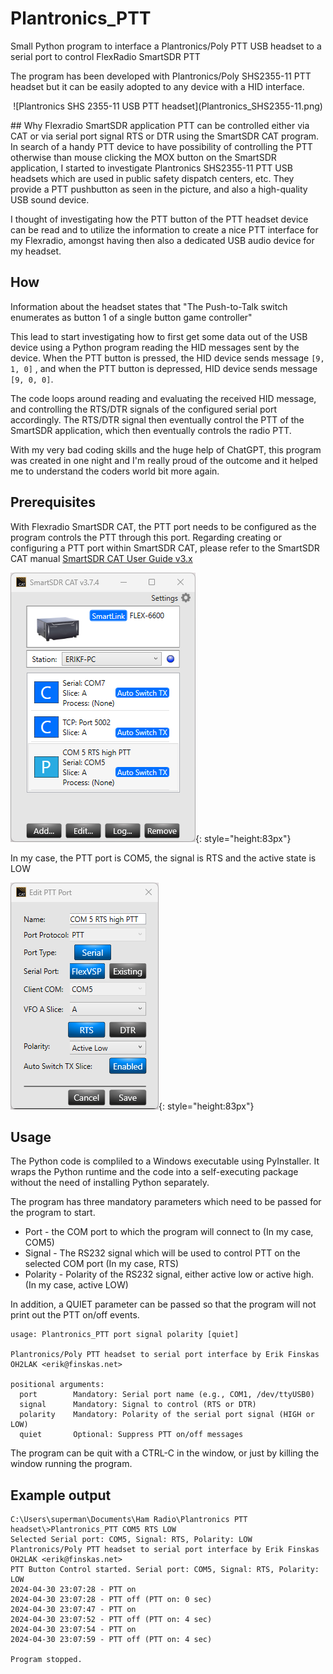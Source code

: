 # Plantronics_PTT
Small Python program to interface a Plantronics/Poly PTT USB headset to a serial port to control FlexRadio SmartSDR PTT

The program has been developed with Plantronics/Poly SHS2355-11 PTT headset but it can be easily adopted to any device with a HID interface.
<p align="center">
![Plantronics SHS 2355-11 USB PTT headset](Plantronics_SHS2355-11.png)
</p>
## Why
Flexradio SmartSDR application PTT can be controlled either via CAT or via serial port signal RTS or DTR using the SmartSDR CAT program. In search of a handy PTT device to have possibility of controlling the PTT otherwise than mouse clicking the MOX button on the SmartSDR application, I started to investigate Plantronics SHS2355-11 PTT USB headsets which are used in public safety dispatch centers, etc. They provide a PTT pushbutton as seen in the picture, and also a high-quality USB sound device.

I thought of investigating how the PTT button of the PTT headset device can be read and to utilize the information to create a nice PTT interface for my Flexradio, amongst having then also a dedicated USB audio device for my headset.

## How
Information about the headset states that "The Push-to-Talk switch enumerates as button 1 of a single button game controller"

This lead to start investigating how to first get some data out of the USB device using a Python program reading the HID messages sent by the device. When the PTT button is pressed, the HID device sends message `[9, 1, 0]` , and when the PTT button is depressed, HID device sends message `[9, 0, 0]`.

The code loops around reading and evaluating the received HID message, and controlling the RTS/DTR signals of the configured serial port accordingly. The RTS/DTR signal then eventually control the PTT of the SmartSDR application, which then eventually controls the radio PTT.

With my very bad coding skills and the huge help of ChatGPT, this program was created in one night and I'm really proud of the outcome and it helped me to understand the coders world bit more again.

## Prerequisites
With Flexradio SmartSDR CAT, the PTT port needs to be configured as the program controls the PTT through this port. Regarding creating or configuring a PTT port within SmartSDR CAT, please refer to the SmartSDR CAT manual [SmartSDR CAT User Guide v3.x](https://www.flexradio.com/documentation/smartsdr-cat-user-guide-pdf/)

![SmartSDR CAT main view](SmartSDR_CAT.png){: style="height:83px"}

In my case, the PTT port is COM5, the signal is RTS and the active state is LOW

![SmartSDR CAT PTT port edit screen](SmartSDR_CAT-Edit_PTT_port.png){: style="height:83px"}



## Usage

The Python code is compliled to a Windows executable using PyInstaller. It wraps the Python runtime and the code into a self-executing package without the need of installing Python separately.

The program has three mandatory parameters which need to be passed for the program to start.
* Port - the COM port to which the program will connect to (In my case, COM5)
* Signal - The RS232 signal which will be used to control PTT on the selected COM port (In my case, RTS)
* Polarity - Polarity of the RS232 signal, either active low or active high. (In my case, active LOW)

In addition, a QUIET parameter can be passed so that the program will not print out the PTT on/off events.

```
usage: Plantronics_PTT port signal polarity [quiet]

Plantronics/Poly PTT headset to serial port interface by Erik Finskas OH2LAK <erik@finskas.net>

positional arguments:
  port        Mandatory: Serial port name (e.g., COM1, /dev/ttyUSB0)
  signal      Mandatory: Signal to control (RTS or DTR)
  polarity    Mandatory: Polarity of the serial port signal (HIGH or LOW)
  quiet       Optional: Suppress PTT on/off messages
```

The program can be quit with a CTRL-C in the window, or just by killing the window running the program.


## Example output
```
C:\Users\superman\Documents\Ham Radio\Plantronics PTT headset\>Plantronics_PTT COM5 RTS LOW
Selected Serial port: COM5, Signal: RTS, Polarity: LOW
Plantronics/Poly PTT headset to serial port interface by Erik Finskas OH2LAK <erik@finskas.net>
PTT Button Control started. Serial port: COM5, Signal: RTS, Polarity: LOW
2024-04-30 23:07:28 - PTT on
2024-04-30 23:07:28 - PTT off (PTT on: 0 sec)
2024-04-30 23:07:47 - PTT on
2024-04-30 23:07:52 - PTT off (PTT on: 4 sec)
2024-04-30 23:07:54 - PTT on
2024-04-30 23:07:59 - PTT off (PTT on: 4 sec)

Program stopped.
```
